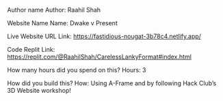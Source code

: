 Author name
Author: Raahil Shah

Website Name
Name: Dwake v Present

Live Website URL
Link: https://fastidious-nougat-3b78c4.netlify.app/

Code
Replit Link: https://replit.com/@RaahilShah/CarelessLankyFormat#index.html

How many hours did you spend on this?
Hours: 3

How did you build this?
How: Using A-Frame and by following Hack Club’s 3D Website workshop!
